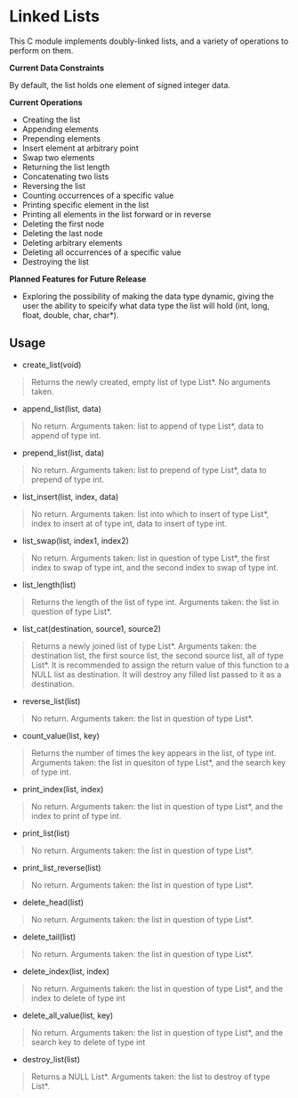 # Linked Lists

This C module implements doubly-linked lists, and a variety of operations to perform on them. 

**Current Data Constraints**

By default, the list holds one element of signed integer data. 

**Current Operations**

- Creating the list
- Appending elements
- Prepending elements
- Insert element at arbitrary point
- Swap two elements
- Returning the list length
- Concatenating two lists
- Reversing the list
- Counting occurrences of a specific value
- Printing specific element in the list
- Printing all elements in the list forward or in reverse
- Deleting the first node
- Deleting the last node
- Deleting arbitrary elements
- Deleting all occurrences of a specific value
- Destroying the list

**Planned Features for Future Release**

- Exploring the possibility of making the data type dynamic, giving the user the ability to speicify what data type the list will hold (int, long, float, double, char, char*).

## Usage

- create_list(void)
>Returns the newly created, empty list of type List\*. No arguments taken. 

- append_list(list, data)
>No return. Arguments taken: list to append of type List\*, data to append of type int.

- prepend_list(list, data)
>No return. Arguments taken: list to prepend of type List\*, data to prepend of type int.

- list_insert(list, index, data)
>No return. Arguments taken: list into which to insert of type List\*, index to insert at of type int, data to insert of type int.

- list_swap(list, index1, index2)
>No return. Arguments taken: list in question of type List\*, the first index to swap of type int, and the second index to swap of type int.

- list_length(list)
>Returns the length of the list of type int. Arguments taken: the list in question of type List\*.

- list_cat(destination, source1, source2)
>Returns a newly joined list of type List\*. Arguments taken: the destination list, the first source list, the second source list, all of type List\*. It is recommended to assign the return value of this function to a NULL list as destination. It will destroy any filled list passed to it as a destination. 

- reverse_list(list)
>No return. Arguments taken: the list in question of type List\*.

- count_value(list, key)
>Returns the number of times the key appears in the list, of type int. Arguments taken: the list in quesiton of type List\*, and the search key of type int. 

- print_index(list, index)
>No return. Arguments taken: the list in question of type List\*, and the index to print of type int.

- print_list(list)
>No return. Arguments taken: the list in question of type List\*.

- print\_list\_reverse(list)
>No return. Arguments taken: the list in question of type List\*.

- delete_head(list)
>No return. Arguments taken: the list in question of type List\*.

- delete_tail(list)
>No return. Arguments taken: the list in question of type List\*.

- delete_index(list, index)
>No return. Arguments taken: the list in question of type List\*, and the index to delete of type int

- delete\_all\_value(list, key)
>No return. Arguments taken: the list in question of type List\*, and the search key to delete of type int

- destroy_list(list)
>Returns a NULL List\*. Arguments taken: the list to destroy of type List\*. 
